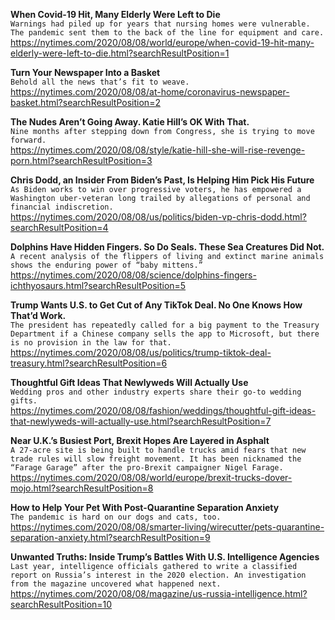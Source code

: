 **When Covid-19 Hit, Many Elderly Were Left to Die**\
`Warnings had piled up for years that nursing homes were vulnerable. The pandemic sent them to the back of the line for equipment and care.`\
https://nytimes.com/2020/08/08/world/europe/when-covid-19-hit-many-elderly-were-left-to-die.html?searchResultPosition=1

**Turn Your Newspaper Into a Basket**\
`Behold all the news that’s fit to weave.`\
https://nytimes.com/2020/08/08/at-home/coronavirus-newspaper-basket.html?searchResultPosition=2

**The Nudes Aren’t Going Away. Katie Hill’s OK With That.**\
`Nine months after stepping down from Congress, she is trying to move forward.`\
https://nytimes.com/2020/08/08/style/katie-hill-she-will-rise-revenge-porn.html?searchResultPosition=3

**Chris Dodd, an Insider From Biden’s Past, Is Helping Him Pick His Future**\
`As Biden works to win over progressive voters, he has empowered a Washington uber-veteran long trailed by allegations of personal and financial indiscretion.`\
https://nytimes.com/2020/08/08/us/politics/biden-vp-chris-dodd.html?searchResultPosition=4

**Dolphins Have Hidden Fingers. So Do Seals. These Sea Creatures Did Not.**\
`A recent analysis of the flippers of living and extinct marine animals shows the enduring power of “baby mittens.”`\
https://nytimes.com/2020/08/08/science/dolphins-fingers-ichthyosaurs.html?searchResultPosition=5

**Trump Wants U.S. to Get Cut of Any TikTok Deal. No One Knows How That’d Work.**\
`The president has repeatedly called for a big payment to the Treasury Department if a Chinese company sells the app to Microsoft, but there is no provision in the law for that.`\
https://nytimes.com/2020/08/08/us/politics/trump-tiktok-deal-treasury.html?searchResultPosition=6

**Thoughtful Gift Ideas That Newlyweds Will Actually Use**\
`Wedding pros and other industry experts share their go-to wedding gifts.`\
https://nytimes.com/2020/08/08/fashion/weddings/thoughtful-gift-ideas-that-newlyweds-will-actually-use.html?searchResultPosition=7

**Near U.K.’s Busiest Port, Brexit Hopes Are Layered in Asphalt**\
`A 27-acre site is being built to handle trucks amid fears that new trade rules will slow freight movement. It has been nicknamed the “Farage Garage” after the pro-Brexit campaigner Nigel Farage.`\
https://nytimes.com/2020/08/08/world/europe/brexit-trucks-dover-mojo.html?searchResultPosition=8

**How to Help Your Pet With Post-Quarantine Separation Anxiety**\
`The pandemic is hard on our dogs and cats, too.`\
https://nytimes.com/2020/08/08/smarter-living/wirecutter/pets-quarantine-separation-anxiety.html?searchResultPosition=9

**Unwanted Truths: Inside Trump’s Battles With U.S. Intelligence Agencies**\
`Last year, intelligence officials gathered to write a classified report on Russia’s interest in the 2020 election. An investigation from the magazine uncovered what happened next.`\
https://nytimes.com/2020/08/08/magazine/us-russia-intelligence.html?searchResultPosition=10


